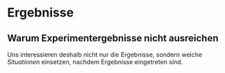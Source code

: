 # Ergebnisse

## Warum Experimentergebnisse nicht ausreichen
Uns interessieren deshalb nicht nur die Ergebnisse, sondern welche *Situationen* einsetzen, nachdem Ergebnisse eingetreten sind.
